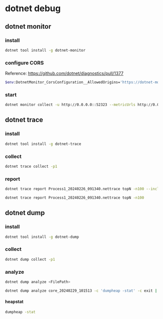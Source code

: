 # dotnet debug

## dotnet monitor
### install
```bash
dotnet tool install -g dotnet-monitor
```

### configure CORS
Reference: https://github.com/dotnet/diagnostics/pull/1377
```bash
$env:DotnetMonitor_CorsConfiguration__AllowedOrigins='https://dotnet-monitor-ui.dev'
```

### start
```bash
dotnet monitor collect -u http://0.0.0.0::52323 --metricUrls http://0.0.0.0:52325 --no-auth
```

## dotnet trace

### install
```bash
dotnet tool install -g dotnet-trace
```

### collect
```bash
dotnet trace collect -p1
```

### report
```bash
dotnet trace report Process1_20240226_091340.nettrace topN -n100 --inclusive
```

```bash
dotnet trace report Process1_20240226_091340.nettrace topN -n100
```

## dotnet dump
### install
```bash
dotnet tool install -g dotnet-dump
```

### collect
```bash
dotnet dump collect -p1
```

### analyze
```bash
dotnet dump analyze <FilePath>
```

```bash
dotnet dump analyze core_20240229_101513 -c 'dumpheap -stat' -c exit | more
```

#### heapstat
```bash
dumpheap -stat
``` 
